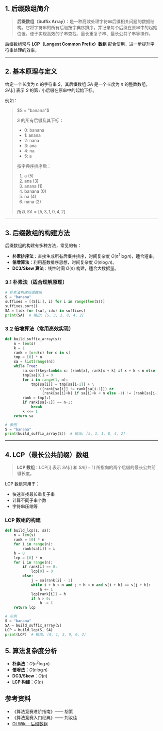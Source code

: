 ## 1. 后缀数组简介

> **后缀数组（Suffix Array）**：是一种高效处理字符串后缀相关问题的数据结构。它将字符串的所有后缀按字典序排序，并记录每个后缀在原串中的起始位置，便于实现高效的子串查找、最长重复子串、最长公共子串等操作。

后缀数组常与 **LCP（Longest Common Prefix）数组** 配合使用，进一步提升字符串处理的效率。

---

## 2. 基本原理与定义

给定一个长度为 $n$ 的字符串 $S$，其后缀数组 $SA$ 是一个长度为 $n$ 的整数数组，$SA[i]$ 表示 $S$ 的第 $i$ 小后缀在原串中的起始下标。

例如：

> $S = "banana"$
>
> $S$ 的所有后缀及其下标：
> - 0: banana
> - 1: anana
> - 2: nana
> - 3: ana
> - 4: na
> - 5: a
>
> 按字典序排序后：
> 1. a      (5)
> 2. ana    (3)
> 3. anana  (1)
> 4. banana (0)
> 5. na     (4)
> 6. nana   (2)
>
> 所以 $SA = [5, 3, 1, 0, 4, 2]$

---

## 3. 后缀数组的构建方法

后缀数组的构建有多种方法，常见的有：

- **朴素排序法**：直接生成所有后缀并排序，时间复杂度 $O(n^2 \log n)$，适合短串。
- **倍增算法**：利用基数排序思想，时间复杂度 $O(n \log n)$。
- **DC3/Skew 算法**：线性时间 $O(n)$ 构建，适合大数据量。

### 3.1 朴素法（适合理解原理）

```python
# 朴素法构建后缀数组
S = "banana"
suffixes = [(S[i:], i) for i in range(len(S))]
suffixes.sort()
SA = [idx for (suf, idx) in suffixes]
print(SA)  # 输出: [5, 3, 1, 0, 4, 2]
```

### 3.2 倍增算法（常用高效实现）

```python
def build_suffix_array(s):
    n = len(s)
    k = 1
    rank = [ord(c) for c in s]
    tmp = [0] * n
    sa = list(range(n))
    while True:
        sa.sort(key=lambda x: (rank[x], rank[x + k] if x + k < n else -1))
        tmp[sa[0]] = 0
        for i in range(1, n):
            tmp[sa[i]] = tmp[sa[i-1]] + \
                ((rank[sa[i]] != rank[sa[i-1]]) or
                 (rank[sa[i]+k] if sa[i]+k < n else -1) != (rank[sa[i-1]+k] if sa[i-1]+k < n else -1))
        rank = tmp[:]
        if rank[sa[-1]] == n-1:
            break
        k <<= 1
    return sa

# 示例
S = "banana"
print(build_suffix_array(S))  # 输出: [5, 3, 1, 0, 4, 2]
```

---

## 4. LCP（最长公共前缀）数组

> **LCP 数组**：LCP[i] 表示 $SA[i]$ 和 $SA[i-1]$ 所指向的两个后缀的最长公共前缀长度。

LCP 数组常用于：
- 快速查找最长重复子串
- 计算不同子串个数
- 字符串压缩等

### LCP 数组的构建

```python
def build_lcp(s, sa):
    n = len(s)
    rank = [0] * n
    for i in range(n):
        rank[sa[i]] = i
    h = 0
    lcp = [0] * n
    for i in range(n):
        if rank[i] == 0:
            lcp[0] = 0
        else:
            j = sa[rank[i] - 1]
            while i + h < n and j + h < n and s[i + h] == s[j + h]:
                h += 1
            lcp[rank[i]] = h
            if h > 0:
                h -= 1
    return lcp

# 示例
S = "banana"
SA = build_suffix_array(S)
LCP = build_lcp(S, SA)
print(LCP)  # 输出: [0, 1, 3, 0, 0, 2]
```

## 5. 算法复杂度分析

- **朴素法**：$O(n^2 \log n)$
- **倍增法**：$O(n \log n)$
- **DC3/Skew**：$O(n)$
- **LCP 构建**：$O(n)$

## 参考资料

- 《算法竞赛进阶指南》—— 胡策
- 《算法竞赛入门经典》—— 刘汝佳
- [OI Wiki - 后缀数组](https://oi-wiki.org/string/sa/)



